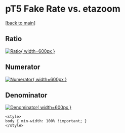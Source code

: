 # pT5 Fake Rate vs. etazoom

[[back to main](./)]



## Ratio

[![Ratio](../mtv/var/pT5_fakerate_etazoom.png){ width=600px }](../mtv/var/pT5_fakerate_etazoom.pdf)

## Numerator

[![Numerator](../mtv/num/pT5_fakerate_etazoom_num0.png){ width=600px }](../mtv/num/pT5_fakerate_etazoom_num0.pdf)

## Denominator

[![Denominator](../mtv/den/pT5_fakerate_etazoom_den.png){ width=600px }](../mtv/den/pT5_fakerate_etazoom_den.pdf)


``` {=html}
<style>
body { min-width: 100% !important; }
</style>
```
